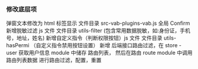### 修改底层项

弹窗文本修改为 html 标签显示
文件目录 src-vab-plugins-vab.js 全局 Confirm
新增脱敏过滤 js 文件
文件目录 utils-filter (包含常用数据脱敏，如:身份证，手机号，地址，姓名)
新增自定义指令（判断权限按钮）js 文件
文件目录 utils-hasPermi （自定义指令禁用按钮设置）
新增 后端接口路由过滤，在 store - user 获取用户信息 module 中储存 路由列表， 然后在路由 route module 中调用路由列表数据 进行路由过滤，配置，重置
